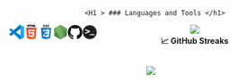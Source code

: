
<div class="rank" align="center">
      
      <H1 > ### Languages and Tools </h1>

<img align="left" alt="Visual Studio Code" width="26px" src="https://raw.githubusercontent.com/github/explore/80688e429a7d4ef2fca1e82350fe8e3517d3494d/topics/visual-studio-code/visual-studio-code.png" />
<img align="left" alt="HTML5" width="26px" src="https://raw.githubusercontent.com/github/explore/80688e429a7d4ef2fca1e82350fe8e3517d3494d/topics/html/html.png" />
<img align="left" alt="CSS3" width="26px" src="https://raw.githubusercontent.com/github/explore/80688e429a7d4ef2fca1e82350fe8e3517d3494d/topics/css/css.png" />
<img align="left" alt="Node.js" width="26px" src="https://raw.githubusercontent.com/github/explore/80688e429a7d4ef2fca1e82350fe8e3517d3494d/topics/nodejs/nodejs.png" />
<img align="left" alt="GitHub" width="26px" src="https://raw.githubusercontent.com/github/explore/78df643247d429f6cc873026c0622819ad797942/topics/github/github.png" />
<img align="left" alt="Terminal" width="26px" src="https://raw.githubusercontent.com/github/explore/80688e429a7d4ef2fca1e82350fe8e3517d3494d/topics/terminal/terminal.png" />

</div>


<div class="codersrank-activity">
      <div class="codersrank-activity-chart" align="center">
      <img src="https://github-readme-stats.vercel.app/api/top-langs/?username=comnsense&amp;bg_color=0D1117&amp;title_color=f9826c&amp;text_color=fdfdfd&amp;show_icons=true&amp;hide_border=true&amp;layout=compact" height="180em">
 
 
 <summary><b>📈 GitHub Streaks</b></summary>
  <br>
  <p align="center">
    <img src="https://github-readme-streak-stats.herokuapp.com/?user=comnsense&amp;theme=dark&amp;hide_border=true&amp;background=0D1117&amp;stroke=0000&ampcount_private=true&amp;include_all_commits=true" height="180em">
    </p></div>
 
 
